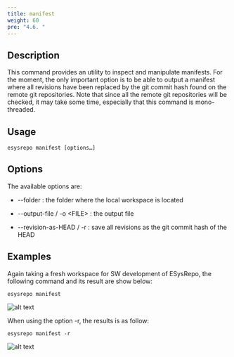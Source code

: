```yaml
---
title: manifest
weight: 60
pre: "4.6. "
---
```


## Description

This command provides an utility to inspect and manipulate manifests. For the moment, the only
important option is to be able to output a manifest where all revisions have been replaced by the
git commit hash found on the remote git repositories. Note that since all the remote git
repositories will be checked, it may take some time, especially that this command is mono-threaded.

## Usage

```
esysrepo manifest [options…]
```

## Options

The available options are:

* --folder : the folder where the local workspace is located

* --output-file / -o <FILE\> : the output file

* --revision-as-HEAD / -r : save all revisions as the git commit hash of the HEAD

## Examples

Again taking a fresh workspace for SW development of ESysRepo, the following command and its result
are show below:

```
esysrepo manifest
```

![alt text](/images/manifest_example01.png "The text")

When using the option -r, the results is as follow:

```
esysrepo manifest -r
```

![alt text](/images/manifest_example02.png "The text")